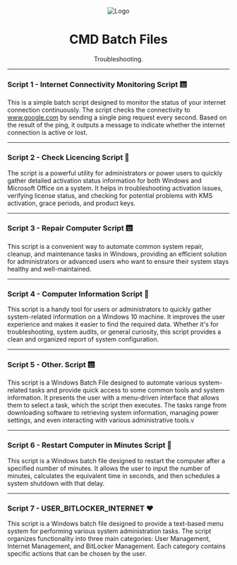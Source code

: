 <p align="center"><img src="https://files.softicons.com/download/system-icons/rounded-square-icons-by-deleket/png/256x256/Win-Command-Prompt.png" alt="Logo"></p>

<h1 align="center">CMD Batch Files</h1>

<p align="center">Troubleshooting.</p>

<hr>
  

### Script 1 - Internet Connectivity Monitoring Script 🛗

This is a simple batch script designed to monitor the status of your internet connection continuously. The script checks the connectivity to www.google.com by sending a single ping request every second. Based on the result of the ping, it outputs a message to indicate whether the internet connection is active or lost.

<hr>

### Script 2 - Check Licencing Script 🏧

The script is a powerful utility for administrators or power users to quickly gather detailed activation status information for both Windows and Microsoft Office on a system. It helps in troubleshooting activation issues, verifying license status, and checking for potential problems with KMS activation, grace periods, and product keys.

<hr>

### Script 3 - Repair Computer Script 🛗

This script is a convenient way to automate common system repair, cleanup, and maintenance tasks in Windows, providing an efficient solution for administrators or advanced users who want to ensure their system stays healthy and well-maintained.

<hr>

### Script 4 - Computer Information Script 🏧

This script is a handy tool for users or administrators to quickly gather system-related information on a Windows 10 machine. It improves the user experience and makes it easier to find the required data. Whether it's for troubleshooting, system audits, or general curiosity, this script provides a clean and organized report of system configuration.

<hr>

### Script 5 - Other. Script 🛗

This script is a Windows Batch File designed to automate various system-related tasks and provide quick access to some common tools and system information. It presents the user with a menu-driven interface that allows them to select a task, which the script then executes. The tasks range from downloading software to retrieving system information, managing power settings, and even interacting with various administrative tools.v

<hr>

### Script 6 - Restart Computer in Minutes Script 🏧

This script is a Windows batch file designed to restart the computer after a specified number of minutes. It allows the user to input the number of minutes, calculates the equivalent time in seconds, and then schedules a system shutdown with that delay.

<hr>

### Script 7 - USER_BITLOCKER_INTERNET ❤️

This script is a Windows batch file designed to provide a text-based menu system for performing various system administration tasks. The script organizes functionality into three main categories: User Management, Internet Management, and BitLocker Management. Each category contains specific actions that can be chosen by the user.
